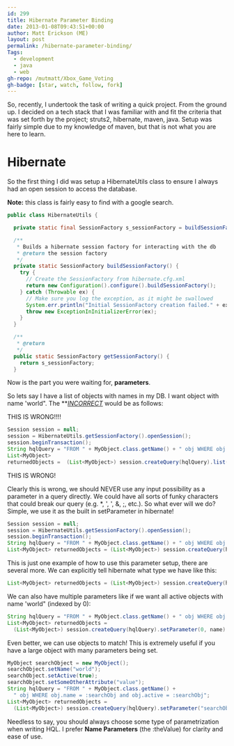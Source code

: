 ```yaml
---
id: 299
title: Hibernate Parameter Binding
date: 2013-01-08T09:43:51+00:00
author: Matt Erickson (ME)
layout: post
permalink: /hibernate-parameter-binding/
Tags:
  - development
  - java
  - web
gh-repo: /mutmatt/Xbox_Game_Voting
gh-badge: [star, watch, follow, fork]
---
```

So, recently, I undertook the task of writing a quick project. From the ground up. I decided on a tech stack that I was familiar with and fit the criteria that was set forth by the project; struts2, hibernate, maven, java. Setup was fairly simple due to my knowledge of maven, but that is not what you are here to learn. 

# Hibernate

So the first thing I did was setup a HibernateUtils class to ensure I always had an open session to access the database.

**Note:** this class is fairly easy to find with a google search. 

``` java
public class HibernateUtils {

  private static final SessionFactory s_sessionFactory = buildSessionFactory();

  /**
   * Builds a hibernate session factory for interacting with the db
   * @return the session factory
   */
  private static SessionFactory buildSessionFactory() {
    try {
      // Create the SessionFactory from hibernate.cfg.xml
      return new Configuration().configure().buildSessionFactory();
    } catch (Throwable ex) {
      // Make sure you log the exception, as it might be swallowed
      System.err.println("Initial SessionFactory creation failed." + ex);
      throw new ExceptionInInitializerError(ex);
    }
  }

  /**
   * @return
   */
  public static SessionFactory getSessionFactory() {
    return s_sessionFactory;
  }
```

Now is the part you were waiting for, **parameters**. 
  
So lets say I have a list of objects with names in my DB. I want object with name 'world". The **_<u>INCORRECT</strong>_</u> would be as follows:
  
THIS IS WRONG!!!!

``` java
Session session = null;
session = HibernateUtils.getSessionFactory().openSession();
session.beginTransaction();
String hqlQuery = "FROM " + MyObject.class.getName() + " obj WHERE obj.name = '" + name + "'";
List<MyObject> 
returnedObjects =  (List<MyObject>) session.createQuery(hqlQuery).list();
```

 THIS IS WRONG!
  
Clearly this is wrong, we should NEVER use any input possibility as a parameter in a query directly. We could have all sorts of funky characters that could break our query (e.g. *, ', ', &, ;, etc.). So what ever will we do? Simple, we use it as the built in setParameter in hibernate! 

```java
Session session = null;
session = HibernateUtils.getSessionFactory().openSession();
session.beginTransaction();
String hqlQuery = "FROM " + MyObject.class.getName() + " obj WHERE obj.name = :name";
List<MyObject> returnedObjects = (List<MyObject>) session.createQuery(hqlQuery).setParameter("name", name).list();
```

This is just one example of how to use this parameter setup, there are several more. We can explicitly tell hibernate what type we have like this: 

``` java
List<MyObject> returnedObjects = (List<MyObject>) session.createQuery(hqlQuery).setString("name", name).list();
```

 We can also have multiple parameters like if we want all active objects with name 'world" (indexed by 0): 

``` java
String hqlQuery = "FROM " + MyObject.class.getName() + " obj WHERE obj.name = ? and obj.active = ?";
List<MyObject> returnedObjects = 
  (List<MyObject>) session.createQuery(hqlQuery).setParameter(0, name).setParameter(1, true).list();
``` 

Even better, we can use objects to match! This is extremely useful if you have a large object with many parameters being set. 

``` java
MyObject searchObject = new MyObject();
searchObject.setName("world");
searchObject.setActive(true);
searchObject.setSomeOtherAttribute("value");
String hqlQuery = "FROM " + MyObject.class.getName() +
  " obj WHERE obj.name = :searchObj and obj.active = :searchObj";
List<MyObject> returnedObjects = 
  (List<MyObject>) session.createQuery(hqlQuery).setParameter("searchObj", searchObject).list();
```

Needless to say, you should always choose some type of parametrization when writing HQL. I prefer **Name Parameters** (the :theValue) for clarity and ease of use.
